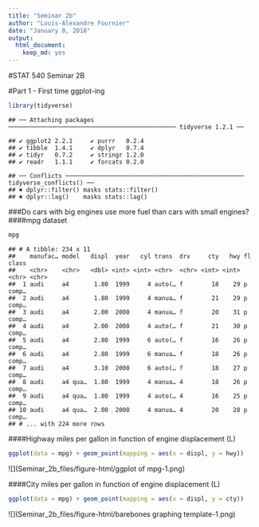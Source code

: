 ```yaml
---
title: "Seminar 2b"
author: "Louis-Alexandre Fournier"
date: "January 8, 2018"
output: 
  html_document: 
    keep_md: yes
---
```




#STAT 540 Seminar 2B

#Part 1 - First time ggplot-ing


```r
library(tidyverse)
```

```
## ── Attaching packages ─────────────────────────────────────────────── tidyverse 1.2.1 ──
```

```
## ✔ ggplot2 2.2.1     ✔ purrr   0.2.4
## ✔ tibble  1.4.1     ✔ dplyr   0.7.4
## ✔ tidyr   0.7.2     ✔ stringr 1.2.0
## ✔ readr   1.1.1     ✔ forcats 0.2.0
```

```
## ── Conflicts ────────────────────────────────────────────────── tidyverse_conflicts() ──
## ✖ dplyr::filter() masks stats::filter()
## ✖ dplyr::lag()    masks stats::lag()
```

###Do cars with big engines use more fuel than cars with small engines? 
####mpg dataset

```r
mpg
```

```
## # A tibble: 234 x 11
##    manufac… model   displ  year   cyl trans  drv     cty   hwy fl    class
##    <chr>    <chr>   <dbl> <int> <int> <chr>  <chr> <int> <int> <chr> <chr>
##  1 audi     a4       1.80  1999     4 auto(… f        18    29 p     comp…
##  2 audi     a4       1.80  1999     4 manua… f        21    29 p     comp…
##  3 audi     a4       2.00  2008     4 manua… f        20    31 p     comp…
##  4 audi     a4       2.00  2008     4 auto(… f        21    30 p     comp…
##  5 audi     a4       2.80  1999     6 auto(… f        16    26 p     comp…
##  6 audi     a4       2.80  1999     6 manua… f        18    26 p     comp…
##  7 audi     a4       3.10  2008     6 auto(… f        18    27 p     comp…
##  8 audi     a4 qua…  1.80  1999     4 manua… 4        18    26 p     comp…
##  9 audi     a4 qua…  1.80  1999     4 auto(… 4        16    25 p     comp…
## 10 audi     a4 qua…  2.00  2008     4 manua… 4        20    28 p     comp…
## # ... with 224 more rows
```
####Highway miles per gallon in function of engine displacement (L)

```r
ggplot(data = mpg) + geom_point(mapping = aes(x = displ, y = hwy))
```

![](Seminar_2b_files/figure-html/ggplot of mpg-1.png)<!-- -->

####City miles per gallon in function of engine displacement (L)

```r
ggplot(data = mpg) + geom_point(mapping = aes(x = displ, y = cty))
```

![](Seminar_2b_files/figure-html/barebones graphing template-1.png)<!-- -->




